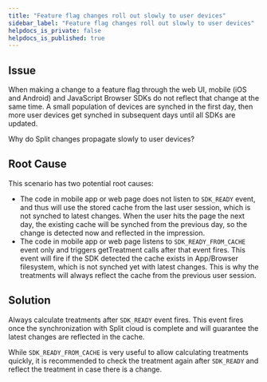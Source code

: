 ```yaml
---
title: "Feature flag changes roll out slowly to user devices"
sidebar_label: "Feature flag changes roll out slowly to user devices"
helpdocs_is_private: false
helpdocs_is_published: true
---
```


<p>
  <button hidden style={{borderRadius:'8px', border:'1px', fontFamily:'Courier New', fontWeight:'800', textAlign:'left'}}> help.split.io link: https://help.split.io/hc/en-us/articles/360059049411-Mobile-and-web-SDK-Split-changes-roll-out-slowly-to-user-devices </button>
</p>

## Issue

When making a change to a feature flag through the web UI, mobile (iOS and Android) and JavaScript Browser SDKs do not reflect that change at the same time. A small population of devices are synched in the first day, then more user devices get synched in subsequent days until all SDKs are updated. 

Why do Split changes propagate slowly to user devices?

## Root Cause

This scenario has two potential root causes:

* The code in mobile app or web page does not listen to `SDK_READY` event, and thus will use the stored cache from the last user session, which is not synched to latest changes. When the user hits the page the next day, the existing cache will be synched from the previous day, so the change is detected now and reflected in the impression.
* The code in mobile app or web page listens to `SDK_READY_FROM_CACHE` event only and triggers getTreatment calls after that event fires. This event will fire if the SDK detected the cache exists in App/Browser filesystem, which is not synched yet with latest changes. This is why the treatments will always reflect the cache from the previous user session.

## Solution

Always calculate treatments after `SDK_READY` event fires. This event fires once the synchronization with Split cloud is complete and will guarantee the latest changes are reflected in the cache.

While `SDK_READY_FROM_CACHE` is very useful to allow calculating treatments quickly, it is recommended to check the treatment again after `SDK_READY` and reflect the treatment in case there is a change.